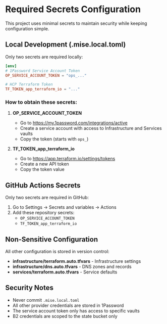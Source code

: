 # Required Secrets Configuration

This project uses minimal secrets to maintain security while keeping configuration simple.

## Local Development (.mise.local.toml)

Only two secrets are required locally:

```toml
[env]
# 1Password Service Account Token
OP_SERVICE_ACCOUNT_TOKEN = "ops_..."

# HCP Terraform Token
TF_TOKEN_app_terraform_io = "..."
```

### How to obtain these secrets:

1. **OP_SERVICE_ACCOUNT_TOKEN**
   - Go to https://my.1password.com/integrations/active
   - Create a service account with access to Infrastructure and Services vaults
   - Copy the token (starts with `ops_`)

2. **TF_TOKEN_app_terraform_io**
   - Go to https://app.terraform.io/settings/tokens
   - Create a new API token
   - Copy the token value

## GitHub Actions Secrets

Only two secrets are required in GitHub:

1. Go to Settings → Secrets and variables → Actions
2. Add these repository secrets:
   - `OP_SERVICE_ACCOUNT_TOKEN`
   - `TF_TOKEN_app_terraform_io`

## Non-Sensitive Configuration

All other configuration is stored in version control:

- **infrastructure/terraform.auto.tfvars** - Infrastructure settings
- **infrastructure/dns.auto.tfvars** - DNS zones and records
- **services/terraform.auto.tfvars** - Service defaults

## Security Notes

- Never commit `.mise.local.toml` 
- All other provider credentials are stored in 1Password
- The service account token only has access to specific vaults
- B2 credentials are scoped to the state bucket only